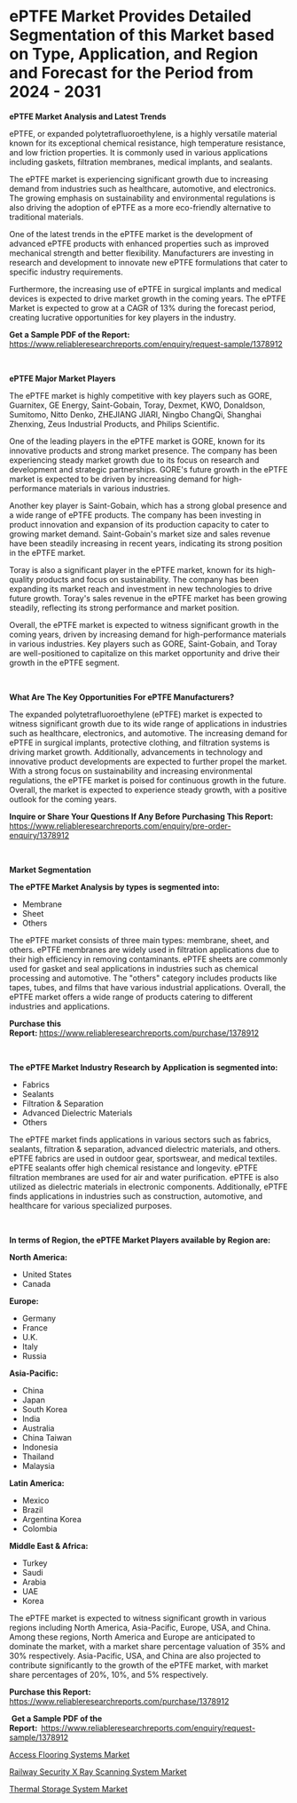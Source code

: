 <p><h1>ePTFE Market Provides Detailed Segmentation of this Market based on Type, Application, and Region and Forecast for the Period from 2024 - 2031</h1></p><p><strong>ePTFE Market Analysis and Latest Trends</strong></p>
<p><p>ePTFE, or expanded polytetrafluoroethylene, is a highly versatile material known for its exceptional chemical resistance, high temperature resistance, and low friction properties. It is commonly used in various applications including gaskets, filtration membranes, medical implants, and sealants.</p><p>The ePTFE market is experiencing significant growth due to increasing demand from industries such as healthcare, automotive, and electronics. The growing emphasis on sustainability and environmental regulations is also driving the adoption of ePTFE as a more eco-friendly alternative to traditional materials.</p><p>One of the latest trends in the ePTFE market is the development of advanced ePTFE products with enhanced properties such as improved mechanical strength and better flexibility. Manufacturers are investing in research and development to innovate new ePTFE formulations that cater to specific industry requirements.</p><p>Furthermore, the increasing use of ePTFE in surgical implants and medical devices is expected to drive market growth in the coming years. The ePTFE Market is expected to grow at a CAGR of 13% during the forecast period, creating lucrative opportunities for key players in the industry.</p></p>
<p><strong>Get a Sample PDF of the Report:&nbsp;</strong> <a href="https://www.reliableresearchreports.com/enquiry/request-sample/1378912">https://www.reliableresearchreports.com/enquiry/request-sample/1378912</a></p>
<p>&nbsp;</p>
<p><strong>ePTFE Major Market Players</strong></p>
<p><p>The ePTFE market is highly competitive with key players such as GORE, Guarnitex, GE Energy, Saint-Gobain, Toray, Dexmet, KWO, Donaldson, Sumitomo, Nitto Denko, ZHEJIANG JIARI, Ningbo ChangQi, Shanghai Zhenxing, Zeus Industrial Products, and Philips Scientific.</p><p>One of the leading players in the ePTFE market is GORE, known for its innovative products and strong market presence. The company has been experiencing steady market growth due to its focus on research and development and strategic partnerships. GORE's future growth in the ePTFE market is expected to be driven by increasing demand for high-performance materials in various industries.</p><p>Another key player is Saint-Gobain, which has a strong global presence and a wide range of ePTFE products. The company has been investing in product innovation and expansion of its production capacity to cater to growing market demand. Saint-Gobain's market size and sales revenue have been steadily increasing in recent years, indicating its strong position in the ePTFE market.</p><p>Toray is also a significant player in the ePTFE market, known for its high-quality products and focus on sustainability. The company has been expanding its market reach and investment in new technologies to drive future growth. Toray's sales revenue in the ePTFE market has been growing steadily, reflecting its strong performance and market position.</p><p>Overall, the ePTFE market is expected to witness significant growth in the coming years, driven by increasing demand for high-performance materials in various industries. Key players such as GORE, Saint-Gobain, and Toray are well-positioned to capitalize on this market opportunity and drive their growth in the ePTFE segment.</p></p>
<p>&nbsp;</p>
<p><strong>What Are The Key Opportunities For ePTFE Manufacturers?</strong></p>
<p><p>The expanded polytetrafluoroethylene (ePTFE) market is expected to witness significant growth due to its wide range of applications in industries such as healthcare, electronics, and automotive. The increasing demand for ePTFE in surgical implants, protective clothing, and filtration systems is driving market growth. Additionally, advancements in technology and innovative product developments are expected to further propel the market. With a strong focus on sustainability and increasing environmental regulations, the ePTFE market is poised for continuous growth in the future. Overall, the market is expected to experience steady growth, with a positive outlook for the coming years.</p></p>
<p><strong>Inquire or Share Your Questions If Any Before Purchasing This Report:</strong> <a href="https://www.reliableresearchreports.com/enquiry/pre-order-enquiry/1378912">https://www.reliableresearchreports.com/enquiry/pre-order-enquiry/1378912</a></p>
<p>&nbsp;</p>
<p><strong>Market Segmentation</strong></p>
<p><strong>The ePTFE Market Analysis by types is segmented into:</strong></p>
<p><ul><li>Membrane</li><li>Sheet</li><li>Others</li></ul></p>
<p><p>The ePTFE market consists of three main types: membrane, sheet, and others. ePTFE membranes are widely used in filtration applications due to their high efficiency in removing contaminants. ePTFE sheets are commonly used for gasket and seal applications in industries such as chemical processing and automotive. The "others" category includes products like tapes, tubes, and films that have various industrial applications. Overall, the ePTFE market offers a wide range of products catering to different industries and applications.</p></p>
<p><strong>Purchase this Report:&nbsp;</strong><a href="https://www.reliableresearchreports.com/purchase/1378912">https://www.reliableresearchreports.com/purchase/1378912</a></p>
<p>&nbsp;</p>
<p><strong>The ePTFE Market Industry Research by Application is segmented into:</strong></p>
<p><ul><li>Fabrics</li><li>Sealants</li><li>Filtration & Separation</li><li>Advanced Dielectric Materials</li><li>Others</li></ul></p>
<p><p>The ePTFE market finds applications in various sectors such as fabrics, sealants, filtration & separation, advanced dielectric materials, and others. ePTFE fabrics are used in outdoor gear, sportswear, and medical textiles. ePTFE sealants offer high chemical resistance and longevity. ePTFE filtration membranes are used for air and water purification. ePTFE is also utilized as dielectric materials in electronic components. Additionally, ePTFE finds applications in industries such as construction, automotive, and healthcare for various specialized purposes.</p></p>
<p>&nbsp;</p>
<p><strong>In terms of Region, the ePTFE Market Players available by Region are:</strong></p>
<p>
    <p> <strong> North America: </strong>
        <ul>
            <li>United States</li>
            <li>Canada</li>
        </ul>
        </p> 
    <p> <strong> Europe: </strong>
        <ul>
            <li>Germany</li>
            <li>France</li>
            <li>U.K.</li>
            <li>Italy</li>
            <li>Russia</li>
        </ul>
        </p> 
    <p> <strong> Asia-Pacific: </strong>
        <ul>
            <li>China</li>
            <li>Japan</li>
            <li>South Korea</li>
            <li>India</li>
            <li>Australia</li>
            <li>China Taiwan</li>
            <li>Indonesia</li>
            <li>Thailand</li>
            <li>Malaysia</li>
        </ul>
        </p> 
    <p> <strong> Latin America: </strong>
        <ul>
            <li>Mexico</li>
            <li>Brazil</li>
            <li>Argentina Korea</li>
            <li>Colombia</li>
        </ul>
        </p> 
    <p> <strong> Middle East & Africa: </strong>
        <ul>
            <li>Turkey</li>
            <li>Saudi</li>
            <li>Arabia</li>
            <li>UAE</li>
            <li>Korea</li>
        </ul>
    </p>
    </p>
<p><p>The ePTFE market is expected to witness significant growth in various regions including North America, Asia-Pacific, Europe, USA, and China. Among these regions, North America and Europe are anticipated to dominate the market, with a market share percentage valuation of 35% and 30% respectively. Asia-Pacific, USA, and China are also projected to contribute significantly to the growth of the ePTFE market, with market share percentages of 20%, 10%, and 5% respectively.</p></p>
<p><strong>Purchase this Report: </strong><a href="https://www.reliableresearchreports.com/purchase/1378912">https://www.reliableresearchreports.com/purchase/1378912</a></p>
<p>&nbsp;<strong>Get a Sample PDF of the Report:&nbsp;&nbsp;</strong><a href="https://www.reliableresearchreports.com/enquiry/request-sample/1378912">https://www.reliableresearchreports.com/enquiry/request-sample/1378912</a></p>
<p><strong></strong></p>
<p><p><a href="https://view.publitas.com/reportprime-1/access-flooring-systems-market-provides-a-comprehensive-analysis-including-a-macro-overview-of-the-market-as-well-as-micro-details-such-as-market-size-and-competitive-landscape/">Access Flooring Systems Market</a></p><p><a href="https://view.publitas.com/reportprime-1/railway-security-x-ray-scanning-system-market-size-growing-and-forecasted-for-period-from-2023-2030-and-provides-complete-market-analysis-of-this-market/">Railway Security X Ray Scanning System Market</a></p><p><a href="https://view.publitas.com/reportprime-1/thermal-storage-system-market-size-evaluating-its-market-trends-growth-and-projections-2023-2030/">Thermal Storage System Market</a></p></p>